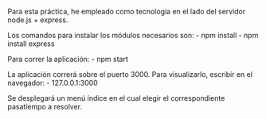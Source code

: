 Para esta práctica, he empleado como tecnología en el lado del servidor node.js + express.

Los comandos para instalar los módulos necesarios son:
	- npm install
	- npm install express

Para correr la aplicación:
	- npm start

La aplicación correrá sobre el puerto 3000. Para visualizarlo, escribir en el navegador:
	- 127.0.0.1:3000

Se desplegará un menú índice en el cual elegir el correspondiente pasatiempo a resolver.
